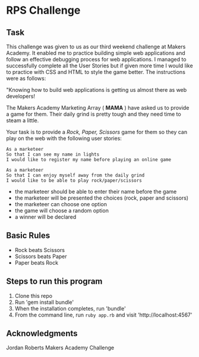 # RPS Challenge

Task
----
This challenge was given to us as our third weekend challenge at Makers Academy. It enabled me to practice building simple web applications and follow an effective debugging process for web applications. I managed to successfully complete all the User Stories but if given more time I would like to practice with CSS and HTML to style the game better. The instructions were as follows:

"Knowing how to build web applications is getting us almost there as web developers!

The Makers Academy Marketing Array ( **MAMA** ) have asked us to provide a game for them. Their daily grind is pretty tough and they need time to steam a little.

Your task is to provide a _Rock, Paper, Scissors_ game for them so they can play on the web with the following user stories:

```
As a marketeer
So that I can see my name in lights
I would like to register my name before playing an online game

As a marketeer
So that I can enjoy myself away from the daily grind
I would like to be able to play rock/paper/scissors
```

- the marketeer should be able to enter their name before the game
- the marketeer will be presented the choices (rock, paper and scissors)
- the marketeer can choose one option
- the game will choose a random option
- a winner will be declared

## Basic Rules

- Rock beats Scissors
- Scissors beats Paper
- Paper beats Rock

## Steps to run this program

1. Clone this repo
2. Run 'gem install bundle'
3. When the installation completes, run 'bundle'
4. From the command line, run ```ruby app.rb``` and visit 'http://localhost:4567'

## Acknowledgments

Jordan Roberts
Makers Academy Challenge

